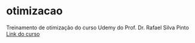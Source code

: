 # otimizacao
Treinamento de otimização do curso Udemy do Prof. Dr. Rafael Silva Pinto 
<a href="https://www.udemy.com/course/otimizacao-em-python/">Link do curso</a>
